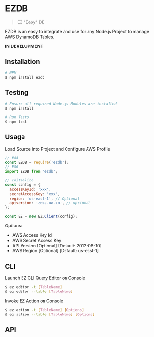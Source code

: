 # EZDB

> EZ "Easy" DB

EZDB is an easy to integrate and use for any Node.js Project to manage AWS DynamoDB Tables.

**IN DEVELOPMENT**

## Installation
```bash
# NPM
$ npm install ezdb
```


## Testing
```bash
# Ensure all required Node.js Modules are installed
$ npm install

# Run Tests
$ npm test
```


## Usage
Load Source into Project and Configure AWS Profile
```js
// ES5
const EZDB = require('ezdb');
// ES6
import EZDB from 'ezdb';

// Initialize
const config = {
  accessKeyId: 'xxx',
  secretAccessKey: 'xxx',
  region: 'us-east-1', // Optional
  apiVersion: '2012-08-10', // Optional
};

const EZ = new EZ.Client(config);
```
Options:
* AWS Access Key Id
* AWS Secret Access Key
* API Version [Optional] [Default: 2012-08-10]
* AWS Region [Optional] [Default: us-east-1]


## CLI
Launch EZ CLI Query Editor on Console
```bash
$ ez editor -t [TableName]
$ ez editor --table [TableName]
```

Invoke EZ Action on Console
```bash
$ ez action -t [TableName] [Options]
$ ez action --table [TableName] [Options]
```

## API
